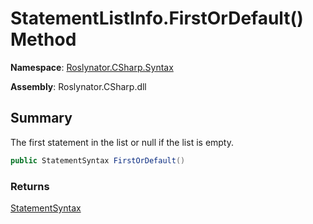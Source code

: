 # StatementListInfo\.FirstOrDefault\(\) Method

**Namespace**: [Roslynator.CSharp.Syntax](../../README.md)

**Assembly**: Roslynator\.CSharp\.dll

## Summary

The first statement in the list or null if the list is empty\.

```csharp
public StatementSyntax FirstOrDefault()
```

### Returns

[StatementSyntax](https://docs.microsoft.com/en-us/dotnet/api/microsoft.codeanalysis.csharp.syntax.statementsyntax)

